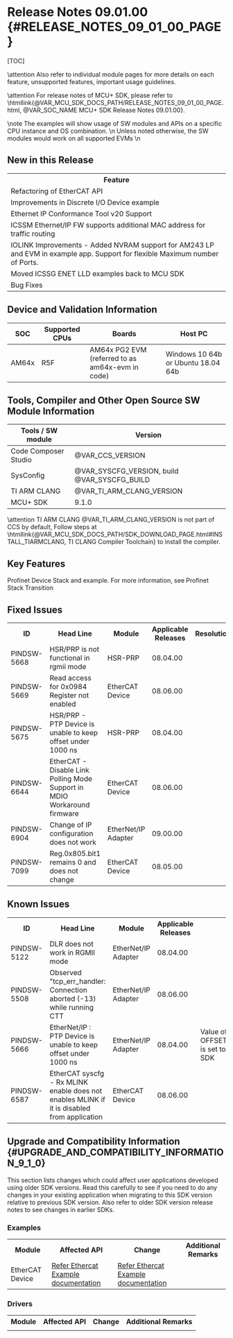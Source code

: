 # Release Notes 09.01.00 {#RELEASE_NOTES_09_01_00_PAGE}

[TOC]

\attention Also refer to individual module pages for more details on each feature, unsupported features, important usage guidelines.

\attention For release notes of MCU+ SDK, please refer to \htmllink{@VAR_MCU_SDK_DOCS_PATH/RELEASE_NOTES_09_01_00_PAGE.html, @VAR_SOC_NAME MCU+ SDK Release Notes 09.01.00}.

\note The examples will show usage of SW modules and APIs on a specific CPU instance and OS combination. \n
      Unless noted otherwise, the SW modules would work on all supported EVMs \n

## New in this Release

<table>
<tr>
    <th> Feature
</tr>
<tr>
    <td> Refactoring of EtherCAT API
</tr>
<tr>
    <td> Improvements in Discrete I/O Device example 
</tr>
<tr>
    <td> Ethernet IP Conformance Tool v20 Support
</tr>
<tr>
    <td> ICSSM Ethernet/IP FW supports additional MAC address for traffic routing
</tr>
<tr>
    <td> IOLINK Improvements - Added NVRAM support for AM243 LP and EVM in example app. Support for flexible Maximum number of Ports.
</tr>
<tr>
    <td> Moved ICSSG ENET LLD examples back to MCU SDK
</tr>
<tr>
    <td> Bug Fixes
</tr>
</table>

## Device and Validation Information

SOC    | Supported CPUs  | Boards                                                                                                      | Host PC
-------|-----------------|-------------------------------------------------------------------------------------------------------------|-----------------------------------
AM64x  | R5F             | AM64x PG2 EVM (referred to as am64x-evm in code)                                                             | Windows 10 64b or Ubuntu 18.04 64b

## Tools, Compiler and Other Open Source SW Module Information

Tools / SW module       | Version
------------------------|-----------------------
Code Composer Studio    | @VAR_CCS_VERSION
SysConfig               | @VAR_SYSCFG_VERSION, build @VAR_SYSCFG_BUILD
TI ARM CLANG            | @VAR_TI_ARM_CLANG_VERSION
MCU+ SDK                |  9.1.0

\attention TI ARM CLANG @VAR_TI_ARM_CLANG_VERSION is not part of CCS by default, Follow steps at \htmllink{@VAR_MCU_SDK_DOCS_PATH/SDK_DOWNLOAD_PAGE.html#INSTALL_TIARMCLANG, TI CLANG Compiler Toolchain} to install the compiler.

## Key Features

<!-- ### Features not supported in release -->
Profinet Device Stack and example. For more information, see Profinet Stack Transition

## Fixed Issues

<table>
<tr>
    <th> ID
    <th> Head Line
    <th> Module
    <th> Applicable Releases
    <th> Resolution/Comments
</tr>
<tr>
    <td> PINDSW-5668
    <td> HSR/PRP is not functional in rgmii mode
    <td> HSR-PRP
    <td> 08.04.00
    <td> 
</tr>
<tr>
    <td> PINDSW-5669
    <td> Read access for 0x0984 Register not enabled
    <td> EtherCAT Device
    <td> 08.06.00
    <td> 
</tr>
<tr>
    <td> PINDSW-5675
    <td> HSR/PRP - PTP Device is unable to keep offset under 1000 ns
    <td> HSR-PRP
    <td> 08.04.00
    <td> 
</tr>
<tr>
    <td> PINDSW-6644
    <td> EtherCAT - Disable Link Polling Mode Support in MDIO Workaround firmware
    <td> EtherCAT Device
    <td> 08.06.00
    <td> 
</tr>
<tr>
    <td> PINDSW-6904
    <td> Change of IP configuration does not work
    <td> EtherNet/IP Adapter
    <td> 09.00.00
    <td> 
</tr>
<tr>
    <td> PINDSW-7099
    <td> Reg.0x805.bit1 remains 0 and does not change
    <td> EtherCAT Device
    <td> 08.05.00
    <td> 
</tr>
</table>

## Known Issues

<table>
<tr>
    <th> ID
    <th> Head Line
    <th> Module
    <th> Applicable Releases
    <th> Workaround
</tr>
<tr>
    <td> PINDSW-5122
    <td> DLR does not work in RGMII mode
    <td> EtherNet/IP Adapter
    <td> 08.04.00
    <td> 
</tr>
<tr>
    <td> PINDSW-5508
    <td> Observed "tcp_err_handler: Connection aborted (-13) while running CTT
    <td> EtherNet/IP Adapter
    <td> 08.06.00
    <td> 
</tr>
<tr>
    <td> PINDSW-5666
    <td> EtherNet/IP : PTP Device is unable to keep offset under 1000 ns
    <td> EtherNet/IP Adapter
    <td> 08.04.00
    <td> Value of OFFSET_THRESHOLD_FOR_RESET is set to 10000 ns by default in SDK
</tr>
<tr>
    <td> PINDSW-6587
    <td> EtherCAT syscfg - Rx MLINK enable does not enables MLINK if it is disabled from application
    <td> EtherCAT Device
    <td> 08.06.00
    <td> 
</tr>
</table>

<!-- ## Errata
<table>
<tr>
    <th> ID
    <th> Head Line
    <th> Module
    <th> SDK Status
</tr>
<tr>
    <td> -
    <td> -
    <td> -
    <td> -
</tr>
</table> -->

## Upgrade and Compatibility Information {#UPGRADE_AND_COMPATIBILITY_INFORMATION_9_1_0}

<!-- \attention When migrating from MCU+ SDK, see \ref MIGRATION_GUIDES for more details -->

This section lists changes which could affect user applications developed using older SDK versions.
Read this carefully to see if you need to do any changes in your existing application when migrating to this SDK version relative to
previous SDK version. Also refer to older SDK version release notes to see changes in
earlier SDKs.

<!-- ### Compiler Options

<table>
<tr>
    <th> Module
    <th> Affected API
    <th> Change
    <th> Additional Remarks
</tr>
<tr>
    <td> 
    <td> 
    <td> 
    <td> 
</tr>
</table> -->

### Examples

<table>
<tr>
    <th> Module
    <th> Affected API
    <th> Change
    <th> Additional Remarks
</tr>
<tr>
    <td> EtherCAT Device
    <td> <a href="../am64x/ethercat_slave/_a_p_i_changes.html" target="_blank"> Refer Ethercat Example documentation </a>
    <td> <a href="../am64x/ethercat_slave/_a_p_i_changes.html" target="_blank"> Refer Ethercat Example documentation </a>
    <td> 
</tr>
</table>

### Drivers

<table>
<tr>
    <th> Module
    <th> Affected API
    <th> Change
    <th> Additional Remarks
</tr>
<tr>
    <td> 
    <td> 
    <td> 
    <td> 
</tr>
</table>
